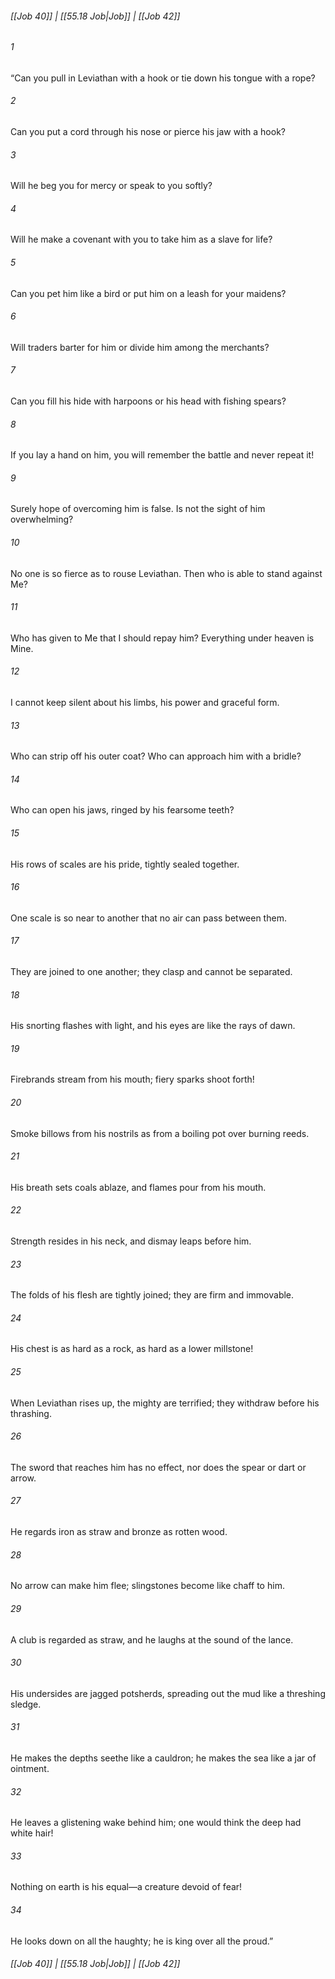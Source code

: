 
###### [[Job 40]] | [[55.18 Job|Job]] | [[Job 42]]

###### 1
“Can you pull in Leviathan with a hook or tie down his tongue with a rope?
###### 2
Can you put a cord through his nose or pierce his jaw with a hook?
###### 3
Will he beg you for mercy or speak to you softly?
###### 4
Will he make a covenant with you to take him as a slave for life?
###### 5
Can you pet him like a bird or put him on a leash for your maidens?
###### 6
Will traders barter for him or divide him among the merchants?
###### 7
Can you fill his hide with harpoons or his head with fishing spears?
###### 8
If you lay a hand on him, you will remember the battle and never repeat it!
###### 9
Surely hope of overcoming him is false. Is not the sight of him overwhelming?
###### 10
No one is so fierce as to rouse Leviathan. Then who is able to stand against Me?
###### 11
Who has given to Me that I should repay him? Everything under heaven is Mine.
###### 12
I cannot keep silent about his limbs, his power and graceful form.
###### 13
Who can strip off his outer coat? Who can approach him with a bridle?
###### 14
Who can open his jaws, ringed by his fearsome teeth?
###### 15
His rows of scales are his pride, tightly sealed together.
###### 16
One scale is so near to another that no air can pass between them.
###### 17
They are joined to one another; they clasp and cannot be separated.
###### 18
His snorting flashes with light, and his eyes are like the rays of dawn.
###### 19
Firebrands stream from his mouth; fiery sparks shoot forth!
###### 20
Smoke billows from his nostrils as from a boiling pot over burning reeds.
###### 21
His breath sets coals ablaze, and flames pour from his mouth.
###### 22
Strength resides in his neck, and dismay leaps before him.
###### 23
The folds of his flesh are tightly joined; they are firm and immovable.
###### 24
His chest is as hard as a rock, as hard as a lower millstone!
###### 25
When Leviathan rises up, the mighty are terrified; they withdraw before his thrashing.
###### 26
The sword that reaches him has no effect, nor does the spear or dart or arrow.
###### 27
He regards iron as straw and bronze as rotten wood.
###### 28
No arrow can make him flee; slingstones become like chaff to him.
###### 29
A club is regarded as straw, and he laughs at the sound of the lance.
###### 30
His undersides are jagged potsherds, spreading out the mud like a threshing sledge.
###### 31
He makes the depths seethe like a cauldron; he makes the sea like a jar of ointment.
###### 32
He leaves a glistening wake behind him; one would think the deep had white hair!
###### 33
Nothing on earth is his equal—a creature devoid of fear!
###### 34
He looks down on all the haughty; he is king over all the proud.”

###### [[Job 40]] | [[55.18 Job|Job]] | [[Job 42]]
